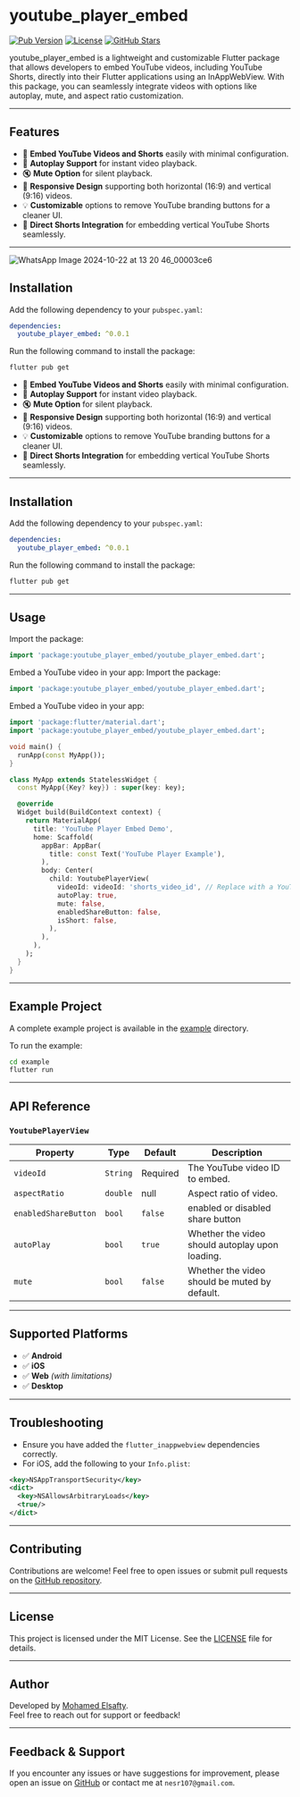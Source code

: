 

# youtube_player_embed

[![Pub Version](https://img.shields.io/pub/v/youtube_player_embed)](https://pub.dev/packages/youtube_player_embed)
[![License](https://img.shields.io/github/license/mohamedegy107/youtube_player_embed)](LICENSE)
[![GitHub Stars](https://img.shields.io/github/stars/mohamedegy107/youtube_player_embed?style=social)](https://github.com/mohamedegy107/youtube_player_embed)

youtube_player_embed is a lightweight and customizable Flutter package that allows developers to embed YouTube videos, including YouTube Shorts, directly into their Flutter applications using an InAppWebView. With this package, you can seamlessly integrate videos with options like autoplay, mute, and aspect ratio customization.

---

## Features

- 🎥 **Embed YouTube Videos and Shorts** easily with minimal configuration.
- 🔄 **Autoplay Support** for instant video playback.
- 🔇 **Mute Option** for silent playback.
- 📱 **Responsive Design** supporting both horizontal (16:9) and vertical (9:16) videos.
- 💡 **Customizable** options to remove YouTube branding buttons for a cleaner UI.
- 🔗 **Direct Shorts Integration** for embedding vertical YouTube Shorts seamlessly.

---

![WhatsApp Image 2024-10-22 at 13 20 46_00003ce6](https://github.com/user-attachments/assets/585796ee-52be-4233-bf17-1da517051d15)


## Installation

Add the following dependency to your `pubspec.yaml`:

```yaml
dependencies:
  youtube_player_embed: ^0.0.1
```

Run the following command to install the package:

```bash
flutter pub get
```

- 🎥 **Embed YouTube Videos and Shorts** easily with minimal configuration.
- 🔄 **Autoplay Support** for instant video playback.
- 🔇 **Mute Option** for silent playback.
- 📱 **Responsive Design** supporting both horizontal (16:9) and vertical (9:16) videos.
- 💡 **Customizable** options to remove YouTube branding buttons for a cleaner UI.
- 🔗 **Direct Shorts Integration** for embedding vertical YouTube Shorts seamlessly.

---

## Installation

Add the following dependency to your `pubspec.yaml`:

```yaml
dependencies:
  youtube_player_embed: ^0.0.1
```

Run the following command to install the package:

```bash
flutter pub get
```

---

## Usage

Import the package:

```dart
import 'package:youtube_player_embed/youtube_player_embed.dart';
```

Embed a YouTube video in your app:
Import the package:

```dart
import 'package:youtube_player_embed/youtube_player_embed.dart';
```

Embed a YouTube video in your app:

```dart
import 'package:flutter/material.dart';
import 'package:youtube_player_embed/youtube_player_embed.dart';

void main() {
  runApp(const MyApp());
}

class MyApp extends StatelessWidget {
  const MyApp({Key? key}) : super(key: key);

  @override
  Widget build(BuildContext context) {
    return MaterialApp(
      title: 'YouTube Player Embed Demo',
      home: Scaffold(
        appBar: AppBar(
          title: const Text('YouTube Player Example'),
        ),
        body: Center(
          child: YoutubePlayerView(
            videoId: videoId: 'shorts_video_id', // Replace with a YouTube Shorts or normal video ID
            autoPlay: true,
            mute: false,
            enabledShareButton: false,
            isShort: false,
          ),
        ),
      ),
    );
  }
}
```

---

## Example Project

A complete example project is available in the [example](example/) directory. 

To run the example:

```bash
cd example
flutter run
```

---

## API Reference

### `YoutubePlayerView`

| **Property**   | **Type**  | **Default** | **Description**                                             |
|----------------|-----------|-------------|-------------------------------------------------------------|
| `videoId`      | `String`  | Required    | The YouTube video ID to embed.                              |
| `aspectRatio`      | `double`  | null    | Aspect ratio of video.                                      |
| `enabledShareButton`      | `bool`  | `false`    | enabled or disabled share button                    |
| `autoPlay`     | `bool`    | `true`      | Whether the video should autoplay upon loading.             |
| `mute`         | `bool`    | `false`     | Whether the video should be muted by default.               |

---

## Supported Platforms

- ✅ **Android**
- ✅ **iOS**
- ✅ **Web** *(with limitations)*
- ✅ **Desktop**

---

## Troubleshooting

- Ensure you have added the `flutter_inappwebview` dependencies correctly.
- For iOS, add the following to your `Info.plist`:

```xml
<key>NSAppTransportSecurity</key>
<dict>
  <key>NSAllowsArbitraryLoads</key>
  <true/>
</dict>
```

---

## Contributing

Contributions are welcome! Feel free to open issues or submit pull requests on the [GitHub repository](https://github.com/mohamedegy107/youtube_player_embed).

---

## License

This project is licensed under the MIT License. See the [LICENSE](LICENSE) file for details.

---

## Author

Developed by [Mohamed Elsafty](https://www.linkedin.com/in/mohamed-safwat-elsafty/).  
Feel free to reach out for support or feedback!

---

## Feedback & Support

If you encounter any issues or have suggestions for improvement, please open an issue on [GitHub](https://github.com/mohamedegy107/youtube_player_embed/issues) or contact me at `nesr107@gmail.com`.

